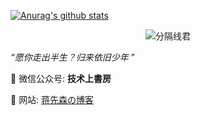 [![Anurag's github stats](https://github-readme-stats.vercel.app/api?username=tedburner&count_private=true&theme=cobalt)](https://github.com/tedburner/spring-boot-examples)



<p align="center">
    <img src="https://james-1258744956.cos.ap-shanghai.myqcloud.com/thingsboard-mqtt-part2/dog_bone.gif" alt="分隔线君">
</p>

*“愿你走出半生？归来依旧少年* ”



:seedling: ​微信公众号: **技术上書房**

:wind_chime: 网站: [蒋先森の博客](https://jlj98.top)

